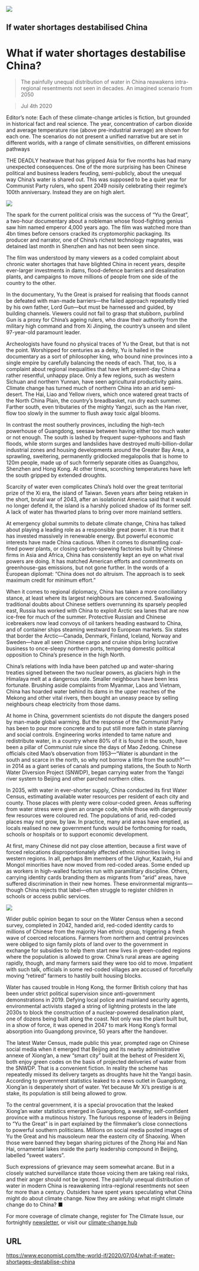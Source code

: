 ![](./images/20200704_WID003_1.jpg)

## If water shortages destabilised China

# What if water shortages destabilise China?

> The painfully unequal distribution of water in China reawakens intra-regional resentments not seen in decades. An imagined scenario from 2050

> Jul 4th 2020

Editor’s note: Each of these climate-change articles is fiction, but grounded in historical fact and real science. The year, concentration of carbon dioxide and average temperature rise (above pre-industrial average) are shown for each one. The scenarios do not present a unified narrative but are set in different worlds, with a range of climate sensitivities, on different emissions pathways

THE DEADLY heatwave that has gripped Asia for five months has had many unexpected consequences. One of the more surprising has been Chinese political and business leaders feuding, semi-publicly, about the unequal way China’s water is shared out. This was supposed to be a quiet year for Communist Party rulers, who spent 2049 noisily celebrating their regime’s 100th anniversary. Instead they are on high alert.

![](./images/wif_spec_2.png)

The spark for the current political crisis was the success of “Yu the Great”, a two-hour documentary about a nobleman whose flood-fighting genius saw him named emperor 4,000 years ago. The film was watched more than 4bn times before censors cracked its cryptomorphic packaging. Its producer and narrator, one of China’s richest technology magnates, was detained last month in Shenzhen and has not been seen since.

The film was understood by many viewers as a coded complaint about chronic water shortages that have blighted China in recent years, despite ever-larger investments in dams, flood-defence barriers and desalination plants, and campaigns to move millions of people from one side of the country to the other.

In the documentary, Yu the Great is praised for realising that floods cannot be defeated with man-made barriers—the failed approach repeatedly tried by his own father, Lord Gun—but must be harnessed and guided, by building channels. Viewers could not fail to grasp that stubborn, purblind Gun is a proxy for China’s ageing rulers, who draw their authority from the military high command and from Xi Jinping, the country’s unseen and silent 97-year-old paramount leader.

Archeologists have found no physical traces of Yu the Great, but that is not the point. Worshipped for centuries as a deity, Yu is hailed in the documentary as a sort of philosopher king, who bound nine provinces into a single empire by carefully balancing the needs of each. That, too, is a complaint about regional inequalities that have left present-day China a rather resentful, unhappy place. Only a few regions, such as western Sichuan and northern Yunnan, have seen agricultural productivity gains. Climate change has turned much of northern China into an arid semi-desert. The Hai, Liao and Yellow rivers, which once watered great tracts of the North China Plain, the country’s breadbasket, run dry each summer. Farther south, even tributaries of the mighty Yangzi, such as the Han river, flow too slowly in the summer to flush away toxic algal blooms.

In contrast the most southerly provinces, including the high-tech powerhouse of Guangdong, seesaw between having either too much water or not enough. The south is lashed by frequent super-typhoons and flash floods, while storm surges and landslides have destroyed multi-billion-dollar industrial zones and housing developments around the Greater Bay Area, a sprawling, sweltering, permanently gridlocked megalopolis that is home to 120m people, made up of such formerly separate cities as Guangzhou, Shenzhen and Hong Kong. At other times, scorching temperatures have left the south gripped by extended droughts.

Scarcity of water even complicates China’s hold over the great territorial prize of the Xi era, the island of Taiwan. Seven years after being retaken in the short, brutal war of 2043, after an isolationist America said that it would no longer defend it, the island is a harshly policed shadow of its former self. A lack of water has thwarted plans to bring over more mainland settlers.

At emergency global summits to debate climate change, China has talked about playing a leading role as a responsible great power. It is true that it has invested massively in renewable energy. But powerful economic interests have made China cautious. When it comes to dismantling coal-fired power plants, or closing carbon-spewing factories built by Chinese firms in Asia and Africa, China has consistently kept an eye on what rival powers are doing. It has matched American efforts and commitments on greenhouse-gas emissions, but not gone further. In the words of a European diplomat: “China does not do altruism. The approach is to seek maximum credit for minimum effort.”

When it comes to regional diplomacy, China has taken a more conciliatory stance, at least where its largest neighbours are concerned. Swallowing traditional doubts about Chinese settlers overrunning its sparsely peopled east, Russia has worked with China to exploit Arctic sea lanes that are now ice-free for much of the summer. Protective Russian and Chinese icebreakers now lead convoys of oil tankers heading eastward to China, and of container ships steaming westward to European markets. Six states that border the Arctic—Canada, Denmark, Finland, Iceland, Norway and Sweden—have all seen Chinese cargo and cruise ships bring lucrative business to once-sleepy northern ports, tempering domestic political opposition to China’s presence in the high North.

China’s relations with India have been patched up and water-sharing treaties signed between the two nuclear powers, as glaciers high in the Himalaya melt at a dangerous rate. Smaller neighbours have been less fortunate. Brushing aside complaints from Myanmar, Laos and Vietnam, China has hoarded water behind its dams in the upper reaches of the Mekong and other vital rivers, then bought an uneasy peace by selling neighbours cheap electricity from those dams.

At home in China, government scientists do not dispute the dangers posed by man-made global warming. But the response of the Communist Party has been to pour more concrete and to put still more faith in state planning and social controls. Engineering works intended to tame nature and redistribute water, in a country where 80% of it is found in the south, have been a pillar of Communist rule since the days of Mao Zedong. Chinese officials cited Mao’s observation from 1953—“Water is abundant in the south and scarce in the north, so why not borrow a little from the south?”—in 2014 as a giant series of canals and pumping stations, the South to North Water Diversion Project (SNWDP), began carrying water from the Yangzi river system to Beijing and other parched northern cities.

In 2035, with water in ever-shorter supply, China conducted its first Water Census, estimating available water resources per resident of each city and county. Those places with plenty were colour-coded green. Areas suffering from water stress were given an orange code, while those with dangerously few resources were coloured red. The populations of arid, red-coded places may not grow, by law. In practice, many arid areas have emptied, as locals realised no new government funds would be forthcoming for roads, schools or hospitals or to support economic development.

At first, many Chinese did not pay close attention, because a first wave of forced relocations disproportionately affected ethnic minorities living in western regions. In all, perhaps 8m members of the Uighur, Kazakh, Hui and Mongol minorities have now moved from red-coded areas. Some ended up as workers in high-walled factories run with paramilitary discipline. Others, carrying identity cards branding them as migrants from “arid” areas, have suffered discrimination in their new homes. These environmental migrants—though China rejects that label—often struggle to register children in schools or access public services.

![](./images/20200704_WIC003_0.png)

Wider public opinion began to sour on the Water Census when a second survey, completed in 2042, handed arid, red-coded identity cards to millions of Chinese from the majority Han ethnic group, triggering a fresh wave of coerced relocations. Farmers from northern and central provinces were obliged to sign family plots of land over to the government in exchange for subsidies to help them start new lives in green-coded regions where the population is allowed to grow. China’s rural areas are ageing rapidly, though, and many farmers said they were too old to move. Impatient with such talk, officials in some red-coded villages are accused of forcefully moving “retired” farmers to hastily built housing blocks.

Water has caused trouble in Hong Kong, the former British colony that has been under strict political supervision since anti-government demonstrations in 2019. Defying local police and mainland security agents, environmental activists staged a string of lightning protests in the late 2030s to block the construction of a nuclear-powered desalination plant, one of dozens being built along the coast. Not only was the plant built but, in a show of force, it was opened in 2047 to mark Hong Kong’s formal absorption into Guangdong province, 50 years after the handover.

The latest Water Census, made public this year, prompted rage on Chinese social media when it emerged that Beijing and its nearby administrative annexe of Xiong’an, a new “smart city” built at the behest of President Xi, both enjoy green codes on the basis of projected deliveries of water from the SNWDP. That is a convenient fiction. In reality the scheme has repeatedly missed its delivery targets as droughts have hit the Yangzi basin. According to government statistics leaked to a news outlet in Guangdong, Xiong’an is desperately short of water. Yet because Mr Xi’s prestige is at stake, its population is still being allowed to grow.

To the central government, it is a special provocation that the leaked Xiong’an water statistics emerged in Guangdong, a wealthy, self-confident province with a mutinous history. The furious response of leaders in Beijing to “Yu the Great” is in part explained by the filmmaker’s close connections to powerful southern politicians. Millions on social media posted images of Yu the Great and his mausoleum near the eastern city of Shaoxing. When those were banned they began sharing pictures of the Zhong Hai and Nan Hai, ornamental lakes inside the party leadership compound in Beijing, labelled “sweet waters”.

Such expressions of grievance may seem somewhat arcane. But in a closely watched surveillance state those voicing them are taking real risks, and their anger should not be ignored. The painfully unequal distribution of water in modern China is reawakening intra-regional resentments not seen for more than a century. Outsiders have spent years speculating what China might do about climate change. Now they are asking: what might climate change do to China? ■

For more coverage of climate change, register for The Climate Issue, our fortnightly [newsletter](https://www.economist.com//theclimateissue/), or visit our [climate-change hub](https://www.economist.com//news/2020/04/24/the-economists-coverage-of-climate-change)

## URL

https://www.economist.com/the-world-if/2020/07/04/what-if-water-shortages-destabilise-china

